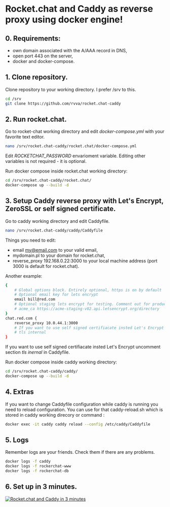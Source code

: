 # Rocket.chat and Caddy as reverse proxy using docker engine!

## 0. Requirements:
* own domain associated with the A/AAA record in DNS,
* open port 443 on the server,
* docker and docker-compose.

## 1. Clone repository.
Clone repository to your working directory. I prefer /srv to this. 
```bash
cd /srv
git clone https://github.com/rvva/rocket.chat-caddy 
```
## 2. Run rocket.chat.
Go to rocket-chat working directory and edit *docker-compose.yml* with your favorite text editor. 
```bash
nano /srv/rocket.chat-caddy/rocket.chat/docker-compose.yml
```
Edit *ROCKETCHAT_PASSWORD* envarioment variable. 
Editing other variables is not required - it is optional.

Run docker compose inside rocket.chat working directory:
```bash
cd /srv/rocket.chat-caddy/rocket.chat/
docker-compose up --build -d
```
## 3. Setup Caddy reverse proxy with Let's Encrypt, ZeroSSL or self signed certificate.
Go to caddy working directory and edit Caddyfile.
```bash
nano /srv/rocket.chat-caddy/caddy/Caddyfile
```
Things you need to edit:
* email my@email.com to your valid email,
* mydomain.pl to your domain for rocket.chat,
* reverse_proxy 192.168.0.22:3000 to your local machine address (port 3000 is default for rocket.chat).

Another example:
```bash
{
    # Global options block. Entirely optional, https is on by default
    # Optional email key for lets encrypt
    email bill@red.com
    # Optional staging lets encrypt for testing. Comment out for production.
    # acme_ca https://acme-staging-v02.api.letsencrypt.org/directory
}
chat.red.com {
    reverse_proxy 10.0.44.1:3000
    # If you want to use self signed certifiacate insted Let's Encrypt uncomment section tls inernal
    # tls internal
}
```
If you want to use self signed certifiacate insted Let's Encrypt uncomment section *tls inernal* in Caddyfile.

Run docker compose inside caddy working directory:
```bash
cd /srv/rocket.chat-caddy/caddy/
docker-compose up --build -d
```
## 4. Extras
If you want to change Caddyfile configuration while caddy is running you need to reload configuration. 
You can use for that caddy-reload.sh which is stored in caddy working direcory or command :
```bash
docker exec -it caddy caddy reload --config /etc/caddy/Caddyfile
```
## 5. Logs
Remember logs are your friends. Check them if there are any problems.
```bash
docker logs -f caddy
docker logs -f rockerchat-www
docker logs -f rockerchat-db

```
## 6. Set up in 3 minutes. 
[![Rocket.chat and Caddy in 3 minutes](https://i.ytimg.com/vi/b-snyz6BfRk/hqdefault.jpg)](https://www.youtube.com/watch?v=b-snyz6BfRk&)
